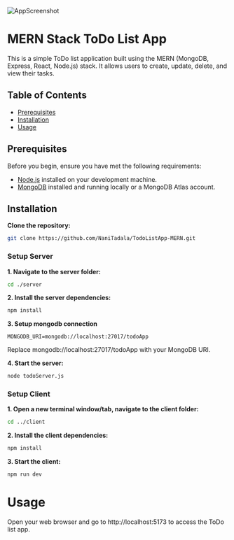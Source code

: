 ![AppScreenshot](https://github.com/NaniTadala/TodoListApp-MERN/assets/92290291/44d5aaf7-0630-47cc-81bd-8454c767ebf5)



# MERN Stack ToDo List App

This is a simple ToDo list application built using the MERN (MongoDB, Express, React, Node.js) stack. It allows users to create, update, delete, and view their tasks.

## Table of Contents

-   [Prerequisites](#prerequisites)
-   [Installation](#installation)
-   [Usage](#usage)

## Prerequisites

Before you begin, ensure you have met the following requirements:

-   [Node.js](https://nodejs.org/) installed on your development machine.
-   [MongoDB](https://www.mongodb.com/) installed and running locally or a MongoDB Atlas account.

## Installation

**Clone the repository:**

```sh
git clone https://github.com/NaniTadala/TodoListApp-MERN.git

```

### Setup Server

**1. Navigate to the server folder:**

```sh
cd ./server
```

**2. Install the server dependencies:**

```sh
npm install
```

**3. Setup mongodb connection**

```env
MONGODB_URI=mongodb://localhost:27017/todoApp
```

Replace mongodb://localhost:27017/todoApp with your MongoDB URI.

**4. Start the server:**

```sh
node todoServer.js
```

### Setup Client

**1. Open a new terminal window/tab, navigate to the client folder:**

```sh
cd ../client
```

**2. Install the client dependencies:**

```sh
npm install
```

**3. Start the client:**

```sh
npm run dev
```

# Usage

Open your web browser and go to http://localhost:5173 to access the ToDo list app.
